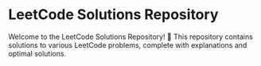 # LeetCode Solutions Repository

Welcome to the LeetCode Solutions Repository! 🎉 This repository contains solutions to various LeetCode problems, complete with explanations and optimal solutions.

